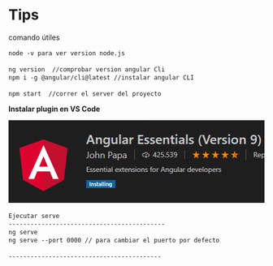 # Tips

comando útiles

```text
node -v para ver version node.js

ng version  //comprobar version angular Cli
npm i -g @angular/cli@latest //instalar angular CLI

npm start  //correr el server del proyecto
```

**Instalar  plugin en VS Code**

![](.gitbook/assets/image.png)

```text
Ejecutar serve
-------------------------------------------
ng serve 
ng serve --port 0000 // para cambiar el puerto por defecto

------------------------------------------


```



